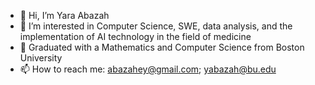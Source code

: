 - 👋 Hi, I’m Yara Abazah
- 👀 I’m interested in Computer Science, SWE, data analysis, and the implementation of AI technology in the field of medicine
- 🌱 Graduated with a  Mathematics and Computer Science from Boston University
- 📫 How to reach me: abazahey@gmail.com; yabazah@bu.edu

<!---
yabazah/yabazah is a ✨ special ✨ repository because its `README.md` (this file) appears on your GitHub profile.
You can click the Preview link to take a look at your changes.
--->
